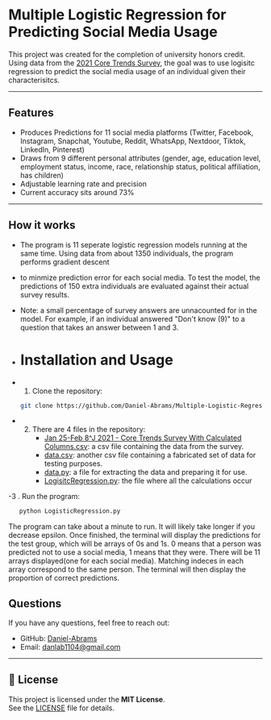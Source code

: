 # Multiple Logistic Regression for Predicting Social Media Usage

This project was created for the completion of university honors credit. Using data from the [2021 Core Trends Survey](https://www.pewresearch.org/dataset/2021-core-trends-survey/?loggedIn=true), the goal
was to use logisitc regression to predict the social media usage of an individual given their characterisitcs.

---

##  Features
- Produces Predictions for 11 social media platforms (Twitter, Facebook, Instagram, Snapchat, Youtube, Reddit, WhatsApp, Nextdoor, Tiktok, LinkedIn, Pinterest)
- Draws from 9 different personal attributes (gender, age, education level, employment status, income, race, relationship status, political affiliation, has children)
- Adjustable learning rate and precision
- Current accuracy sits around 73%

---

## How it works
- The program is 11 seperate logistic regression models running at the same time. Using data from about 1350 individuals, the program performs gradient descent
- to minmize prediction error for each social media. To test the model, the predictions of 150 extra individuals are evaluated against their actual survey results.
- Note: a small percentage of survey answers are unnacounted for in the model. For example, if an individual answered "Don't know (9)" to a question that takes an answer between 1 and 3.

- # Installation and Usage
- 1. Clone the repository:
   ```bash
   git clone https://github.com/Daniel-Abrams/Multiple-Logistic-Regression
   ```

- 2. There are 4 files in the repository:
     - [Jan 25-Feb 8^J 2021 - Core Trends Survey With Calculated Columns.csv](https://github.com/Daniel-Abrams/Multiple-Logistic-Regression/blob/main/Jan%2025-Feb%208%5EJ%202021%20-%20Core%20Trends%20Survey%20With%20calculated%20columns.csv): a csv file containing the data from the survey.
     - [data.csv](https://github.com/Daniel-Abrams/Multiple-Logistic-Regression/blob/main/data.csv): another csv file containing a fabricated set of data for testing purposes.
     - [data.py](https://github.com/Daniel-Abrams/Multiple-Logistic-Regression/blob/main/data.py): a file for extracting the data and preparing it for use.
     - [LogisitcRegression.py](https://github.com/Daniel-Abrams/Multiple-Logistic-Regression/blob/main/LogisticRegression.py): the file where all the calculations occur

-3 . Run the program:
```bash
   python LogisticRegression.py
 ```
The program can take about a minute to run. It will likely take longer if you decrease epsilon. Once finished, the terminal will display the predictions for the test group, 
which will be arrays of 0s and 1s. 0 means that a person was predicted not to use a social media, 1 means that they were. There will be 11 arrays displayed(one for each social media). Matching indeces in
each array correspond to the same person. The terminal will then display the proportion of correct predictions.

## Questions

If you have any questions, feel free to reach out:

- GitHub: [Daniel-Abrams](https://github.com/Daniel-Abrams)
- Email: danlab1104@gmail.com

---

## 📝 License

This project is licensed under the **MIT License**.  
See the [LICENSE](LICENSE) file for details.
